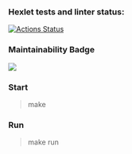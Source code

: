 ### Hexlet tests and linter status:
[![Actions Status](https://github.com/EvgeniiRylkov/java-project-61/workflows/hexlet-check/badge.svg)](https://github.com/EvgeniiRylkov/java-project-61/actions)

### Maintainability Badge 

<a href="https://codeclimate.com/github/EvgeniiRylkov/java-project-61/maintainability"><img src="https://api.codeclimate.com/v1/badges/704046a1aea1ffcfaef1/maintainability" /></a>

### Start
> make

### Run
> make run
